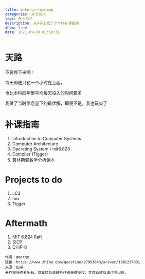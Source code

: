 ```yaml
---
title: make-up-roadmap
categories: 杂七杂八
tags: 杂七杂八
description: 从X乎上找了个本科补课指南
show: true
date: 2021-09-09 00:59:31
---
```

# 天路

不要停下来啊！

每天即便只花一个小时在上面，

也比本科四年里平均每天投入的时间要多

我做了当时信息量下的最优解，即便不是，我也玩爽了

# 补课指南

1. Introduction to Computer Systems
2. Computer Architecture
3. Operating System / mit6.828
4. Compiler (Tigger)
5. 普林斯顿数学分析读本

# Projects to do

1. LC3
2. mix
3. Tigger

# Aftermath

1. MIT 6.824 Raft
2. SICP
3. CHIP-8

```
作者：george
链接：https://www.zhihu.com/question/27953843/answer/1881237031
来源：知乎
著作权归作者所有。商业转载请联系作者获得授权，非商业转载请注明出处。
```
